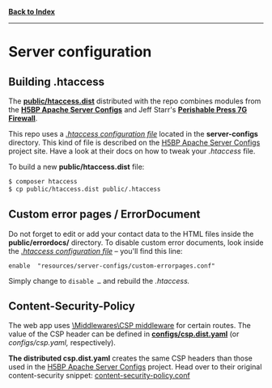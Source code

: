 
**[Back to Index](index.md)**

---



# Server configuration

## Building .htaccess

The **[public/htaccess.dist](./public/htaccess.dist)** distributed with the repo combines modules from the **[H5BP Apache Server Configs](https://github.com/h5bp/server-configs-apache)** and Jeff Starr's **[Perishable Press 7G Firewall](https://perishablepress.com/7g-firewall/)**.

This repo uses a *[.htaccess configuration file](./resources/server-configs/htaccess.conf)* located in the **server-configs** directory. This kind of file is described on the [H5BP Apache Server Configs](https://github.com/h5bp/server-configs-apache) project site. Have a look at their docs on how to tweak your *.htaccess* file.

To build a new **public/htaccess.dist** file:

```bash
$ composer htaccess
$ cp public/htaccess.dist public/.htaccess
```

## Custom error pages / ErrorDocument

Do not forget to edit or add your contact data to the HTML files inside the **public/errordocs/** directory. To disable custom error documents, look inside the *[.htaccess configuration file](./resources/server-configs/htaccess.conf)* – you'll find this line:

```text
enable  "resources/server-configs/custom-errorpages.conf"
```

Simply change to `disable …` and rebuild the *.htaccess.* 

## Content-Security-Policy

The web app uses [\Middlewares\CSP middleware](https://github.com/middlewares/csp) for certain routes. The value of the CSP header can be defined in **[configs/csp.dist.yaml](./configs/csp.dist.yaml)** (or *configs/csp.yaml,* respectively).

**The distributed csp.dist.yaml** creates the same CSP headers than those used in the [H5BP Apache Server Configs](https://github.com/h5bp/server-configs-apache) project. Head over to their original content-security snippet: [content-security-policy.conf](https://github.com/h5bp/server-configs-apache/blob/main/h5bp/security/content-security-policy.conf)

